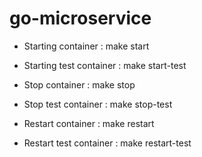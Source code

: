 # go-microservice

* Starting container : make start
  
* Starting test container : make start-test
  
* Stop container : make stop
  
* Stop test container : make stop-test
  
* Restart container : make restart
  
* Restart test container : make restart-test

